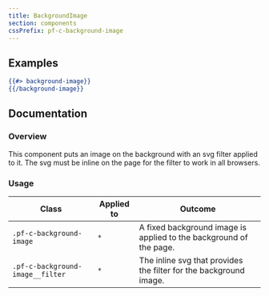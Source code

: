 ```yaml
---
title: BackgroundImage
section: components
cssPrefix: pf-c-background-image
---
```


## Examples
```hbs title=Basic isFullscreen
{{#> background-image}}
{{/background-image}}
```

## Documentation
### Overview
This component puts an image on the background with an svg filter applied to it. The svg must be inline on the page for the filter to work in all browsers.

### Usage
| Class | Applied to | Outcome |
| -- | -- | -- |
| `.pf-c-background-image` | `*` |  A fixed background image is applied to the background of the page. |
| `.pf-c-background-image__filter` | `*` |  The inline svg that provides the filter for the background image. |
